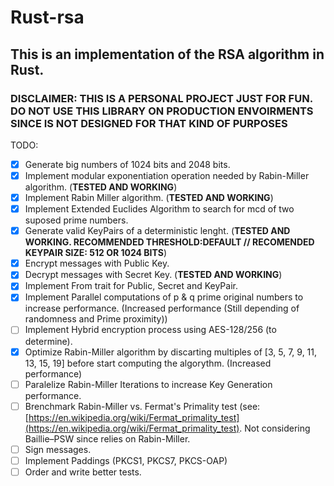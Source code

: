 # Rust-rsa
## This is an implementation of the RSA algorithm in Rust.

### DISCLAIMER: THIS IS A PERSONAL PROJECT JUST FOR FUN. DO NOT USE THIS LIBRARY ON PRODUCTION ENVOIRMENTS SINCE IS NOT DESIGNED FOR THAT KIND OF PURPOSES

TODO:
- [x] Generate big numbers of 1024 bits and 2048 bits.
- [x] Implement modular exponentiation operation needed by Rabin-Miller algorithm. (**TESTED AND WORKING**)
- [x] Implement Rabin Miller algorithm. (**TESTED AND WORKING**)
- [x] Implement Extended Euclides Algorithm to search for mcd of two suposed prime numbers.
- [x] Generate valid KeyPairs of a deterministic lenght. (**TESTED AND WORKING. RECOMMENDED THRESHOLD:DEFAULT // RECOMENDED KEYPAIR SIZE: 512 OR 1024 BITS**)
- [x] Encrypt messages with Public Key.
- [x] Decrypt messages with Secret Key. (**TESTED AND WORKING**)
- [x] Implement From trait for Public, Secret and KeyPair.
- [x] Implement Parallel computations of p & q prime original numbers to increase performance. (Increased performance (Still depending of randomness and Prime proximity))
- [ ] Implement Hybrid encryption process using AES-128/256 (to determine).
- [x] Optimize Rabin-Miller algorithm by discarting multiples of [3, 5, 7, 9, 11, 13, 15, 19] before start computing the algorythm. (Increased performance)
- [ ] Paralelize Rabin-Miller Iterations to increase Key Generation performance.
- [ ] Brenchmark Rabin-Miller vs. Fermat's Primality test (see: [https://en.wikipedia.org/wiki/Fermat_primality_test](https://en.wikipedia.org/wiki/Fermat_primality_test). Not considering Baillie–PSW  since relies on Rabin-Miller.
- [ ] Sign messages.
- [ ] Implement Paddings (PKCS1, PKCS7, PKCS-OAP)
- [ ] Order and write better tests.
